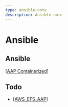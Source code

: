 ```yaml
---
type: ansible-note
description: Ansible note 
---
```


# Ansible 

## Ansible

[[AAP Containerized]]


[//begin]: # "Autogenerated link references for markdown compatibility"
[AAP Containerized]: <AAP Containerized.md> "AAP Containerized"
[//end]: # "Autogenerated link references"


## Todo

- [[AWS_EFS_AAP]]

[//begin]: # "Autogenerated link references for markdown compatibility"
[AAP Containerized]: <AAP Containerized.md> "AAP Containerized"
[AWS_EFS_AAP]: AWS_EFS_AAP.md "AWS EFS on AAP 2.5"
[//end]: # "Autogenerated link references"

